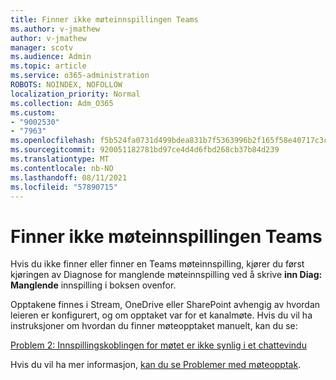 ```yaml
---
title: Finner ikke møteinnspillingen Teams
ms.author: v-jmathew
author: v-jmathew
manager: scotv
ms.audience: Admin
ms.topic: article
ms.service: o365-administration
ROBOTS: NOINDEX, NOFOLLOW
localization_priority: Normal
ms.collection: Adm_O365
ms.custom:
- "9002530"
- "7963"
ms.openlocfilehash: f5b524fa0731d499bdea831b7f5363996b2f165f58e40717c3ca8a22dc264397
ms.sourcegitcommit: 920051182781bd97ce4d4d6fbd268cb37b84d239
ms.translationtype: MT
ms.contentlocale: nb-NO
ms.lasthandoff: 08/11/2021
ms.locfileid: "57890715"
---
```

# <a name="cant-find-the-teams-meeting-recording"></a>Finner ikke møteinnspillingen Teams

Hvis du ikke finner eller finner en Teams møteinnspilling, kjører du først kjøringen av Diagnose for manglende møteinnspilling ved å skrive **inn Diag: Manglende** innspilling i boksen ovenfor. 

Opptakene finnes i Stream, OneDrive eller SharePoint avhengig av hvordan leieren er konfigurert, og om opptaket var for et kanalmøte. Hvis du vil ha instruksjoner om hvordan du finner møteopptaket manuelt, kan du se: 

[Problem 2: Innspillingskoblingen for møtet er ikke synlig i et chattevindu](https://docs.microsoft.com/microsoftteams/troubleshoot/meetings/troubleshoot-meeting-recording-issues#issue-2-the-meeting-recording-link-isnt-visible-in-a-chat-window)

Hvis du vil ha mer informasjon, [kan du se Problemer med møteopptak](https://docs.microsoft.com/microsoftteams/troubleshoot/meetings/troubleshoot-meeting-recording-issues).
